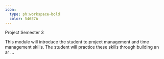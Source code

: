 ```yaml
---
icon:
  type: ph:workspace-bold
  color: 546E7A
---
```

Project Semester 3

This module will introduce the student to project management and time management skills. The student will practice these skills through building an ar ... 
